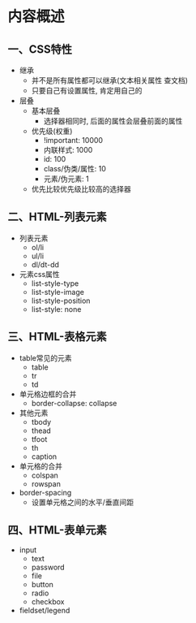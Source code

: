 # 内容概述

## 一、CSS特性

* 继承
  * 并不是所有属性都可以继承(文本相关属性 查文档)
  * 只要自己有设置属性, 肯定用自己的
* 层叠
  * 基本层叠
    * 选择器相同时, 后面的属性会层叠前面的属性
  * 优先级(权重)
    * !important: 10000
    * 内联样式: 1000
    * id: 100
    * class/伪类/属性: 10
    * 元素/伪元素: 1
  * 优先比较优先级比较高的选择器



## 二、HTML-列表元素

* 列表元素
  * ol/li
  * ul/li
  * dl/dt-dd
* 元素css属性
  * list-style-type
  * list-style-image
  * list-style-position
  * list-style: none



## 三、HTML-表格元素

* table常见的元素
  * table
  * tr
  * td
* 单元格边框的合并
  * border-collapse: collapse
* 其他元素
  * tbody
  * thead
  * tfoot
  * th
  * caption
* 单元格的合并
  * colspan
  * rowspan
* border-spacing
  * 设置单元格之间的水平/垂直间距



## 四、HTML-表单元素

* input
  * text
  * password
  * file
  * button
  * radio
  * checkbox
* fieldset/legend

